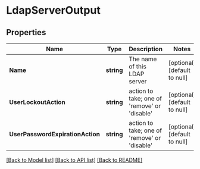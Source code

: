 # LdapServerOutput

## Properties
Name | Type | Description | Notes
------------ | ------------- | ------------- | -------------
**Name** | **string** | The name of this LDAP server | [optional] [default to null]
**UserLockoutAction** | **string** | action to take; one of &#x27;remove&#x27; or &#x27;disable&#x27; | [optional] [default to null]
**UserPasswordExpirationAction** | **string** | action to take; one of &#x27;remove&#x27; or &#x27;disable&#x27; | [optional] [default to null]

[[Back to Model list]](../README.md#documentation-for-models) [[Back to API list]](../README.md#documentation-for-api-endpoints) [[Back to README]](../README.md)

